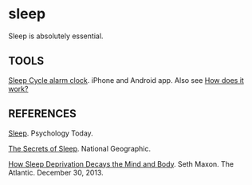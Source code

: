 ---
---

sleep
=====

Sleep is absolutely essential.

## TOOLS

[Sleep Cycle alarm clock](https://www.sleepcycle.com/). iPhone and Android app. Also see [How does it work?](https://www.sleepcycle.com/how-it-works/)

## REFERENCES

[Sleep](https://www.psychologytoday.com/basics/sleep). Psychology Today.

[The Secrets of Sleep](http://ngm.nationalgeographic.com/2010/05/sleep/max-text). National Geographic.

[How Sleep Deprivation Decays the Mind and Body](http://www.theatlantic.com/health/archive/2013/12/how-sleep-deprivation-decays-the-mind-and-body/282395/). Seth Maxon. The Atlantic. December 30, 2013.

